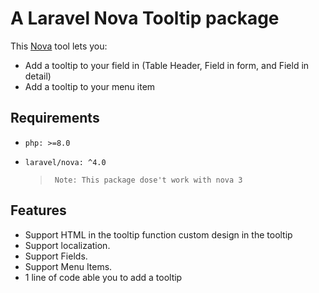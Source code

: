 # A Laravel Nova Tooltip package

This [Nova](https://nova.laravel.com) tool lets you:
  - Add a tooltip to your field in  (Table Header, Field in form, and Field in detail)
  - Add a tooltip to your menu item 
 
 ## Requirements
  - `php: >=8.0`
  - `laravel/nova: ^4.0`
  
	> 	   Note: This package dose't work with nova 3

## Features
- Support HTML in the tooltip function custom design in the tooltip
- Support localization.
- Support Fields.
- Support Menu Items.
- 1 line of code able you to add a tooltip

